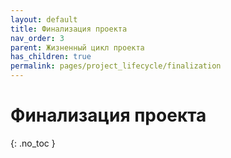 ```yaml
---
layout: default
title: Финализация проекта
nav_order: 3
parent: Жизненный цикл проекта
has_children: true
permalink: pages/project_lifecycle/finalization
---
```


# Финализация проекта
{: .no_toc }